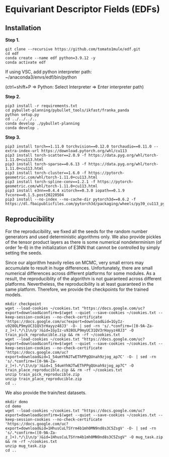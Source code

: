 # Equivariant Descriptor Fields (EDFs)

## Installation

**Step 1.**
```shell
git clone --recursive https://github.com/tomato1mule/edf.git
cd edf
conda create --name edf python=3.9.12 -y
conda activate edf
```
If using VSC, add python interpreter path: ~/anaconda3/envs/edf/bin/python

(ctrl+shift+P => Python: Select Interpreter => Enter interpreter path)

**Step 2.**
```shell
pip3 install -r requirements.txt
cd pybullet-planning/pybullet_tools/ikfast/franka_panda
python setup.py
cd ../../../..
conda develop ./pybullet-planning
conda develop .
```

**Step 3.**
```shell
pip3 install torch==1.11.0 torchvision==0.12.0 torchaudio==0.11.0 --extra-index-url https://download.pytorch.org/whl/cu113
pip3 install torch-scatter==2.0.9 -f https://data.pyg.org/whl/torch-1.11.0+cu113.html
pip3 install torch-sparse==0.6.13 -f https://data.pyg.org/whl/torch-1.11.0+cu113.html
pip3 install torch-cluster==1.6.0 -f https://pytorch-geometric.com/whl/torch-1.11.0+cu113.html
pip3 install torch-spline-conv==1.2.1 -f https://pytorch-geometric.com/whl/torch-1.11.0+cu113.html
pip3 install e3nn==0.4.4 xitorch==0.3.0 iopath==0.1.9 fvcore==0.1.5.post20220504
pip3 install --no-index --no-cache-dir pytorch3d==0.6.2 -f https://dl.fbaipublicfiles.com/pytorch3d/packaging/wheels/py39_cu113_pyt1110/download.html
```

## Reproducibility
For the reproducibility, we fixed all the seeds for the random number generators and used deterministic algorithms only.
We also provide pickles of the tensor product layers as there is some numerical nondeterminism (of order 1e-6) in the initialization of E3NN that cannot be controlled by simply setting the seeds.

Since our algorithm heavily relies on MCMC, very small errors may accumulate to result in huge differences.
Unfortunately, there are small numerical differences across different platforms for some modules.
As a result, the reproduciblity of the algorithm is not guaranteed across different platforms.
Nevertheless, the reproducibility is at least guaranteed in the same platform.
Therefore, we provide the checkpoints for the trained models. 
```shell
mkdir checkpoint
wget --load-cookies ~/cookies.txt "https://docs.google.com/uc?export=download&confirm=$(wget --quiet --save-cookies ~/cookies.txt --keep-session-cookies --no-check-certificate 'https://docs.google.com/uc?export=download&id=1GyIz-u928OLP9myUC31QV3rHayyz48J3' -O- | sed -rn 's/.*confirm=([0-9A-Za-z_]+).*/\1\n/p')&id=1GyIz-u928OLP9myUC31QV3rHayyz48J3" -O train_pick_reproducible.zip && rm -rf ~/cookies.txt
wget --load-cookies ~/cookies.txt "https://docs.google.com/uc?export=download&confirm=$(wget --quiet --save-cookies ~/cookies.txt --keep-session-cookies --no-check-certificate 'https://docs.google.com/uc?export=download&id=1_54umYhNJTwEThPPgQUnah9zjog_ap7C' -O- | sed -rn 's/.*confirm=([0-9A-Za-z_]+).*/\1\n/p')&id=1_54umYhNJTwEThPPgQUnah9zjog_ap7C" -O train_place_reproducible.zip && rm -rf ~/cookies.txt
unzip train_pick_reproducible.zip
unzip train_place_reproducible.zip
cd ..
```
We also provide the train/test datasets.
```shell
mkdir demo
cd demo
wget --load-cookies ~/cookies.txt "https://docs.google.com/uc?export=download&confirm=$(wget --quiet --save-cookies ~/cookies.txt --keep-session-cookies --no-check-certificate 'https://docs.google.com/uc?export=download&id=1HhusCuLTSYrm4b1mh0MN9nd8s3C5ZsgV' -O- | sed -rn 's/.*confirm=([0-9A-Za-z_]+).*/\1\n/p')&id=1HhusCuLTSYrm4b1mh0MN9nd8s3C5ZsgV" -O mug_task.zip && rm -rf ~/cookies.txt
unzip mug_task.zip 
cd ..
```





